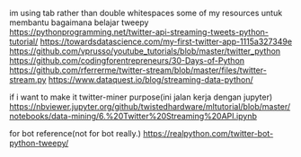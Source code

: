 im using tab rather than double whitespaces
some of my resources untuk membantu bagaimana belajar tweepy
    https://pythonprogramming.net/twitter-api-streaming-tweets-python-tutorial/
    https://towardsdatascience.com/my-first-twitter-app-1115a327349e
    https://github.com/vprusso/youtube_tutorials/blob/master/twitter_python
    https://github.com/codingforentrepreneurs/30-Days-of-Python
    https://github.com/rferrerme/twitter-stream/blob/master/files/twitter-stream.py
    https://www.dataquest.io/blog/streaming-data-python/

if i want to make it twitter-miner purpose(ini jalan kerja dengan jupyter)
    https://nbviewer.jupyter.org/github/twistedhardware/mltutorial/blob/master/notebooks/data-mining/6.%20Twitter%20Streaming%20API.ipynb

for bot reference(not for bot really.)
    https://realpython.com/twitter-bot-python-tweepy/
